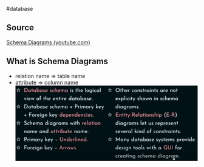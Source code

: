 #database 

## Source
[Schema Diagrams (youtube.com)](https://www.youtube.com/watch?v=TGFE055-03Y)

## What is Schema Diagrams
- relation name => table name
- attribute => column name
![](Pasted%20image%2020240102141119.png)